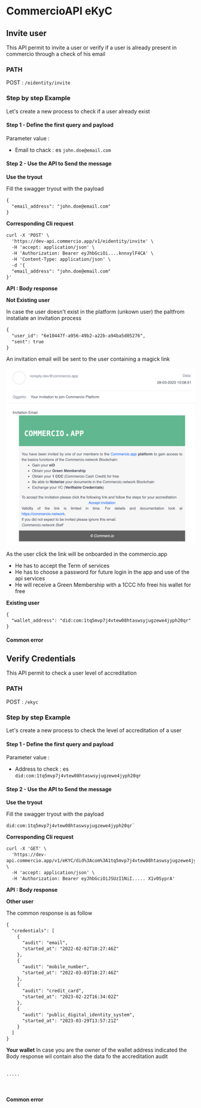 # CommercioAPI eKyC

<!-- npm run docs:serve  -->



## Invite user 

This API permit to invite a user or verify if a user is already present in commercio through a check of his email 

### PATH

POST : `/eidentity/invite`


### Step by step Example

Let's create a new process to check if a user already exist

#### Step 1 - Define the first query and payload

Parameter value :
* Email to chack : es `john.doe@email.com`




#### Step 2 - Use the API to Send the message 


**Use the tryout**

Fill the swagger tryout with the payload

```
{
  "email_address": "john.doe@email.com"
}
```

**Corresponding Cli request**


```
curl -X 'POST' \
  'https://dev-api.commercio.app/v1/eidentity/invite' \
  -H 'accept: application/json' \
  -H 'Authorization: Bearer eyJhbGciOi....knnxylF4CA' \
  -H 'Content-Type: application/json' \
  -d '{
  "email_address": "john.doe@email.com"
}'
```


**API : Body response**


**Not Existing user**


In case the user doesn't exist in the platform (unkown user) the paltfrom instatiate an invitation process

```
{
  "user_id": "6e10447f-a956-49b2-a22b-a94ba5d05276",
  "sent": true
}
``` 

An invitation email will be sent to the user containing a magick link 

![Modal](./invitation_email.png)


As the user click the link will be onboarded in the commercio.app 
* He has to accept the Term of services
* He has to choose a password for future login in the app and use of the api services
* He will receive a Green Membership  with a 1CCC hfo freei his wallet for free



**Existing user**



``` 
{
  "wallet_address": "did:com:1tq5mvp7j4vtew08htaswsyjugzewe4jyph20qr"
}
``` 


#### Common error




## Verify Credentials 

This API permit to check a user level of accreditation 
 

### PATH

POST : `/ekyc`


### Step by step Example
Let's create a new process to check the level of accreditation of a user


#### Step 1 - Define the first query and payload

Parameter value :
* Address to check : es `did:com:1tq5mvp7j4vtew08htaswsyjugzewe4jyph20qr`



#### Step 2 - Use the API to Send the message 


**Use the tryout**

Fill the swagger tryout with the payload

```
did:com:1tq5mvp7j4vtew08htaswsyjugzewe4jyph20qr`
```

**Corresponding Cli request**


```
curl -X 'GET' \
  'https://dev-api.commercio.app/v1/eKYC/did%3Acom%3A1tq5mvp7j4vtew08htaswsyjugzewe4jyph20qr' \
  -H 'accept: application/json' \
  -H 'Authorization: Bearer eyJhbGciOiJSUzI1NiI..... X1v0SyprA'

```


**API : Body response**


**Other user**


The common response is as follow 
 

```
{
  "credentials": [
    {
      "audit": "email",
      "started_at": "2022-02-02T10:27:46Z"
    },
    {
      "audit": "mobile_number",
      "started_at": "2022-03-03T10:27:46Z"
    },
    {
      "audit": "credit_card",
      "started_at": "2023-02-22T16:34:02Z"
    },
    {
      "audit": "public_digital_identity_system",
      "started_at": "2023-03-29T13:57:21Z"
    }
  ]
}
``` 



**Your wallet**
In case you are the owner of the wallet address indicated the  Body response wil contain also the data fo the accreditation audit 


``` 

.....



``` 


#### Common error